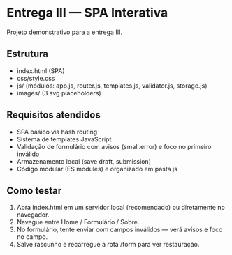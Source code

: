 # Entrega III — SPA Interativa

Projeto demonstrativo para a entrega III.

## Estrutura
- index.html (SPA)
- css/style.css
- js/ (módulos: app.js, router.js, templates.js, validator.js, storage.js)
- images/ (3 svg placeholders)

## Requisitos atendidos
- SPA básico via hash routing
- Sistema de templates JavaScript
- Validação de formulário com avisos (small.error) e foco no primeiro inválido
- Armazenamento local (save draft, submission)
- Código modular (ES modules) e organizado em pasta js

## Como testar
1. Abra index.html em um servidor local (recomendado) ou diretamente no navegador.
2. Navegue entre Home / Formulário / Sobre.
3. No formulário, tente enviar com campos inválidos — verá avisos e foco no campo.
4. Salve rascunho e recarregue a rota /form para ver restauração.

